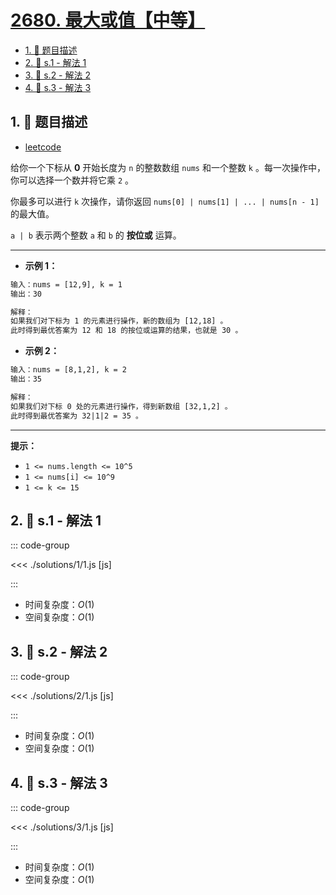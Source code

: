 # [2680. 最大或值【中等】](https://github.com/tnotesjs/TNotes.leetcode/tree/main/notes/2680.%20%E6%9C%80%E5%A4%A7%E6%88%96%E5%80%BC%E3%80%90%E4%B8%AD%E7%AD%89%E3%80%91)

<!-- region:toc -->

- [1. 📝 题目描述](#1--题目描述)
- [2. 🎯 s.1 - 解法 1](#2--s1---解法-1)
- [3. 🎯 s.2 - 解法 2](#3--s2---解法-2)
- [4. 🎯 s.3 - 解法 3](#4--s3---解法-3)

<!-- endregion:toc -->

## 1. 📝 题目描述

- [leetcode](https://leetcode.cn/problems/maximum-or/)

给你一个下标从 **0** 开始长度为 `n` 的整数数组 `nums` 和一个整数 `k` 。每一次操作中，你可以选择一个数并将它乘 `2` 。

你最多可以进行 `k` 次操作，请你返回 `nums[0] | nums[1] | ... | nums[n - 1]` 的最大值。

`a | b` 表示两个整数 `a` 和 `b` 的 **按位或** 运算。

---

- **示例 1：**

```txt
输入：nums = [12,9], k = 1
输出：30

解释：
如果我们对下标为 1 的元素进行操作，新的数组为 [12,18] 。
此时得到最优答案为 12 和 18 的按位或运算的结果，也就是 30 。
```

- **示例 2：**

```txt
输入：nums = [8,1,2], k = 2
输出：35

解释：
如果我们对下标 0 处的元素进行操作，得到新数组 [32,1,2] 。
此时得到最优答案为 32|1|2 = 35 。
```

---

**提示：**

- `1 <= nums.length <= 10^5`
- `1 <= nums[i] <= 10^9`
- `1 <= k <= 15`

## 2. 🎯 s.1 - 解法 1

::: code-group

<<< ./solutions/1/1.js [js]

:::

- 时间复杂度：$O(1)$
- 空间复杂度：$O(1)$

## 3. 🎯 s.2 - 解法 2

::: code-group

<<< ./solutions/2/1.js [js]

:::

- 时间复杂度：$O(1)$
- 空间复杂度：$O(1)$

## 4. 🎯 s.3 - 解法 3

::: code-group

<<< ./solutions/3/1.js [js]

:::

- 时间复杂度：$O(1)$
- 空间复杂度：$O(1)$
